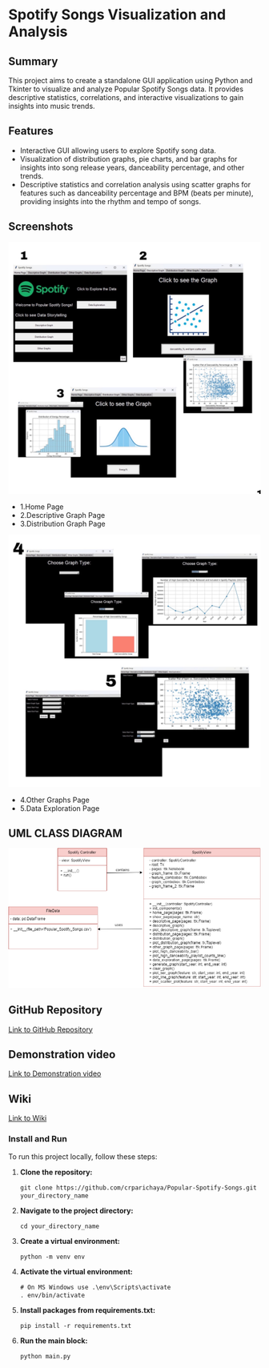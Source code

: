 # Spotify Songs Visualization and Analysis

## Summary
This project aims to create a standalone GUI application using Python and Tkinter to visualize and analyze Popular Spotify Songs data. It provides descriptive statistics, correlations, and interactive visualizations to gain insights into music trends.

## Features
- Interactive GUI allowing users to explore Spotify song data.
- Visualization of distribution graphs, pie charts, and bar graphs for insights into song release years, danceability percentage, and other trends.
- Descriptive statistics and correlation analysis using scatter graphs for features such as danceability percentage and BPM (beats per minute), providing insights into the rhythm and tempo of songs.

## Screenshots
![GUI 1](GUI_1.jpg)
* 1.Home Page
* 2.Descriptive Graph Page
* 3.Distribution Graph Page


![GUI_2](GUI_2.jpg)
* 4.Other Graphs Page
* 5.Data Exploration Page

## UML CLASS DIAGRAM
![UML](UML.png)

## GitHub Repository
[Link to GitHub Repository](https://github.com/crparichaya/Popular-Spotify-Songs)

## Demonstration video
[Link to Demonstration video](https://youtu.be/XTmToobbfJI?si=XL4hMEi7nZtnB-pV)

## Wiki
[Link to Wiki](https://github.com/crparichaya/Popular-Spotify-Songs/wiki)

### Install and Run
To run this project locally, follow these steps:

1. **Clone the repository:**
   ```
   git clone https://github.com/crparichaya/Popular-Spotify-Songs.git your_directory_name
   ```

2. **Navigate to the project directory:**
   ```
   cd your_directory_name
   ```

3. **Create a virtual environment:**
   ```
   python -m venv env
   ```

4. **Activate the virtual environment:**
   ```
   # On MS Windows use .\env\Scripts\activate
   . env/bin/activate
   ```

5. **Install packages from requirements.txt:**
   ```
   pip install -r requirements.txt
   ```

6. **Run the main block:**
   ```
   python main.py
   ```



